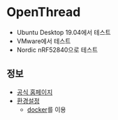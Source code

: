 
# OpenThread

* Ubuntu Desktop 19.04에서 테스트
* VMware에서 테스트
* Nordic nRF52840으로 테스트


## 정보

* [공식 홈페이지](https://openthread.io/)
* [환경설정](https://openthread.io/guides/build)
  * [docker](https://www.docker.com/)를 이용
